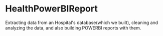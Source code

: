 # HealthPowerBIReport
Extracting data from an Hospital's database(which we built), cleaning and analyzing the data, and also building POWERBI reports with them.

